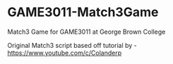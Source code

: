 # GAME3011-Match3Game
Match3 Game for GAME3011 at George Brown College


Original Match3 script based off tutorial by - https://www.youtube.com/c/Colanderp
